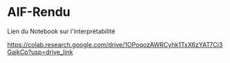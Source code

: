 # AIF-Rendu

Lien du Notebook sur l'interprétabilité 

https://colab.research.google.com/drive/1OPoqozAWRCyhk1TxX6zYAT7Ci3GajkCp?usp=drive_link
